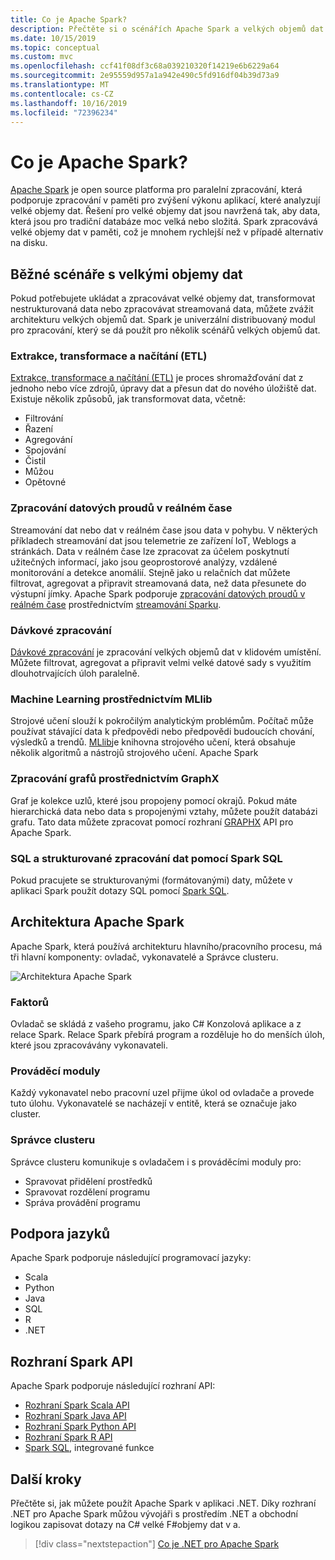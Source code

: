 ```yaml
---
title: Co je Apache Spark?
description: Přečtěte si o scénářích Apache Spark a velkých objemů dat.
ms.date: 10/15/2019
ms.topic: conceptual
ms.custom: mvc
ms.openlocfilehash: ccf41f08df3c68a039210320f14219e6b6229a64
ms.sourcegitcommit: 2e95559d957a1a942e490c5fd916df04b39d73a9
ms.translationtype: MT
ms.contentlocale: cs-CZ
ms.lasthandoff: 10/16/2019
ms.locfileid: "72396234"
---
```

# <a name="what-is-apache-spark"></a>Co je Apache Spark?

[Apache Spark](https://spark.apache.org/) je open source platforma pro paralelní zpracování, která podporuje zpracování v paměti pro zvýšení výkonu aplikací, které analyzují velké objemy dat. Řešení pro velké objemy dat jsou navržená tak, aby data, která jsou pro tradiční databáze moc velká nebo složitá. Spark zpracovává velké objemy dat v paměti, což je mnohem rychlejší než v případě alternativ na disku. 

## <a name="common-big-data-scenarios"></a>Běžné scénáře s velkými objemy dat

Pokud potřebujete ukládat a zpracovávat velké objemy dat, transformovat nestrukturovaná data nebo zpracovávat streamovaná data, můžete zvážit architekturu velkých objemů dat. Spark je univerzální distribuovaný modul pro zpracování, který se dá použít pro několik scénářů velkých objemů dat. 

### <a name="extract-transform-and-load-etl"></a>Extrakce, transformace a načítání (ETL)

[Extrakce, transformace a načítání (ETL)](/azure/architecture/data-guide/relational-data/etl) je proces shromažďování dat z jednoho nebo více zdrojů, úpravy dat a přesun dat do nového úložiště dat. Existuje několik způsobů, jak transformovat data, včetně:

* Filtrování
* Řazení
* Agregování
* Spojování
* Čistil
* Můžou
* Opětovné

### <a name="real-time-data-stream-processing"></a>Zpracování datových proudů v reálném čase

Streamování dat nebo dat v reálném čase jsou data v pohybu. V některých příkladech streamování dat jsou telemetrie ze zařízení IoT, Weblogs a stránkách. Data v reálném čase lze zpracovat za účelem poskytnutí užitečných informací, jako jsou geoprostorové analýzy, vzdálené monitorování a detekce anomálií. Stejně jako u relačních dat můžete filtrovat, agregovat a připravit streamovaná data, než data přesunete do výstupní jímky. Apache Spark podporuje [zpracování datových proudů v reálném čase](/azure/architecture/data-guide/big-data/real-time-processing) prostřednictvím [streamování Sparku](https://spark.apache.org/streaming/). 

### <a name="batch-processing"></a>Dávkové zpracování

[Dávkové zpracování](/azure/architecture/data-guide/big-data/batch-processing) je zpracování velkých objemů dat v klidovém umístění. Můžete filtrovat, agregovat a připravit velmi velké datové sady s využitím dlouhotrvajících úloh paralelně.

### <a name="machine-learning-through-mllib"></a>Machine Learning prostřednictvím MLlib

Strojové učení slouží k pokročilým analytickým problémům. Počítač může používat stávající data k předpovědi nebo předpovědi budoucích chování, výsledků a trendů. [MLlib](https://spark.apache.org/mllib/)je knihovna strojového učení, která obsahuje několik algoritmů a nástrojů strojového učení. Apache Spark

### <a name="graph-processing-through-graphx"></a>Zpracování grafů prostřednictvím GraphX

Graf je kolekce uzlů, které jsou propojeny pomocí okrajů. Pokud máte hierarchická data nebo data s propojenými vztahy, můžete použít databázi grafu. Tato data můžete zpracovat pomocí rozhraní [GRAPHX](https://spark.apache.org/graphx/) API pro Apache Spark.

### <a name="sql-and-structured-data-processing-with-spark-sql"></a>SQL a strukturované zpracování dat pomocí Spark SQL

Pokud pracujete se strukturovanými (formátovanými) daty, můžete v aplikaci Spark použít dotazy SQL pomocí [Spark SQL](https://spark.apache.org/sql/).

## <a name="apache-spark-architecture"></a>Architektura Apache Spark

Apache Spark, která používá architekturu hlavního/pracovního procesu, má tři hlavní komponenty: ovladač, vykonavatelé a Správce clusteru.

![Architektura Apache Spark](media/spark-architecture.png)

### <a name="driver"></a>Faktorů

Ovladač se skládá z vašeho programu, jako C# Konzolová aplikace a z relace Spark. Relace Spark přebírá program a rozděluje ho do menších úloh, které jsou zpracovávány vykonavateli.

### <a name="executors"></a>Prováděcí moduly

Každý vykonavatel nebo pracovní uzel přijme úkol od ovladače a provede tuto úlohu. Vykonavatelé se nacházejí v entitě, která se označuje jako cluster.

### <a name="cluster-manager"></a>Správce clusteru

Správce clusteru komunikuje s ovladačem i s prováděcími moduly pro:

- Spravovat přidělení prostředků
- Spravovat rozdělení programu
- Správa provádění programu

## <a name="language-support"></a>Podpora jazyků

Apache Spark podporuje následující programovací jazyky:

- Scala
- Python
- Java
- SQL
- R
- .NET

## <a name="spark-apis"></a>Rozhraní Spark API

Apache Spark podporuje následující rozhraní API:

- [Rozhraní Spark Scala API](https://spark.apache.org/docs/2.2.0/api/scala/index.html)
- [Rozhraní Spark Java API](https://spark.apache.org/docs/2.2.0/api/java/index.html)
- [Rozhraní Spark Python API](https://spark.apache.org/docs/2.2.0/api/python/index.html)
- [Rozhraní Spark R API](https://spark.apache.org/docs/2.2.0/api/R/index.html)
- [Spark SQL](https://spark.apache.org/docs/latest/api/sql/index.html), integrované funkce

## <a name="next-steps"></a>Další kroky

Přečtěte si, jak můžete použít Apache Spark v aplikaci .NET. Díky rozhraní .NET pro Apache Spark můžou vývojáři s prostředím .NET a obchodní logikou zapisovat dotazy na C# velké F#objemy dat v a.
> [!div class="nextstepaction"]
> [Co je .NET pro Apache Spark](what-is-apache-spark-dotnet.md)
